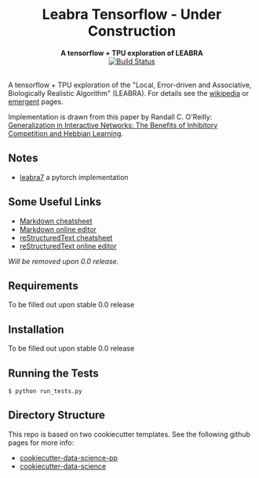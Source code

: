 <h1 align="center">Leabra Tensorflow - Under Construction</h1>

<div align="center">
  <strong>A tensorflow + TPU exploration of LEABRA</strong>
</div>

<!-- <p align="center"> -->
<!--   <a href="#motivation">Motivation</a> • -->
<!--   <a href="#installation">Installation</a> -->
<!-- </p> -->

<div align="center">
  <!-- Build Status -->
  <a href="https://travis-ci.org/apra93/leabra-tf">
    <img
src="https://img.shields.io/travis/apra93/leabra-tf.svg?logo=travis&style=flat-square"
      alt="Build Status" />
  </a>
<!--   <\!-- Test Coverage -\-> -->
<!--   <a href="https://codecov.io/github/pcdshub/pcdsdevices"> -->
<!--     <img -->
<!-- src="https://img.shields.io/codecov/c/github/pcdshub/pcdsdevices/master.svg?style=flat-square" -->
<!--       alt="Test Coverage" /> -->
<!-- </a> -->
  <br><br>
</div>

A tensorflow + TPU exploration of the "Local, Error-driven and Associative,
Biologically Realistic Algorithm" (LEABRA). For details see the
[wikipedia](https://en.wikipedia.org/wiki/Leabra) or [emergent](https://grey.colorado.edu/emergent/index.php/Leabra) pages.

Implementation is drawn from this paper by Randall C. O'Reilly: 
[Generalization in Interactive Networks: The Benefits of Inhibitory Competition and Hebbian Learning](https://www.mitpressjournals.org/doi/10.1162/08997660152002834).


## Notes

- [leabra7](https://github.com/cdgreenidge/leabra7) a pytorch implementation


## Some Useful Links

- [Markdown cheatsheet](https://github.com/adam-p/markdown-here/wiki/Markdown-Cheatsheet)
- [Markdown online editor](https://jbt.github.io/markdown-editor/)
- [reStructuredText cheatsheet](https://github.com/ralsina/rst-cheatsheet/blob/master/rst-cheatsheet.rst)
- [reStructuredText online editor](http://rst.ninjs.org/)

*Will be removed upon 0.0 release.*

## Requirements

To be filled out upon stable 0.0 release

## Installation

To be filled out upon stable 0.0 release

## Running the Tests

```
$ python run_tests.py
```

## Directory Structure

This repo is based on two cookiecutter templates. See the following github pages for more info:

- [cookiecutter-data-science-pp](https://github.com/apra93/cookiecutter-data-science-pp)
- [cookiecutter-data-science](https://github.com/drivendata/cookiecutter-data-science)

